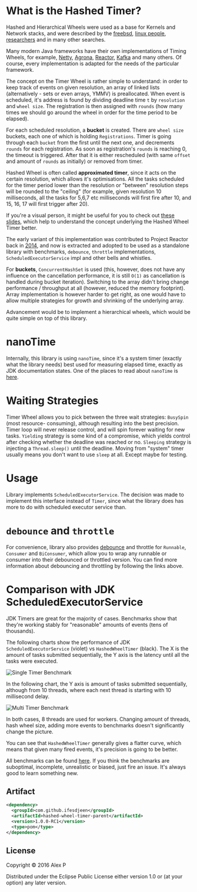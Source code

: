 # What is the Hashed Timer?

Hashed and Hierarchical Wheels were used as a base for Kernels and Network stacks, and
were described by the [freebsd](http://people.freebsd.org/~davide/asia/callout_paper.pdf),
[linux people](http://lwn.net/Articles/156329/),
[researchers](http://www.cs.columbia.edu/~nahum/w6998/papers/ton97-timing-wheels.pdf) and
in many other searches.

Many modern Java frameworks have their own implementations of Timing Wheels, for example,
[Netty](https://github.com/netty/netty/blob/4.1/common/src/main/java/io/netty/util/HashedWheelTimer.java),
[Agrona](https://github.com/real-logic/Agrona/blob/master/src/main/java/uk/co/real_logic/agrona/TimerWheel.java),
[Reactor](https://github.com/reactor/reactor-core/blob/master/src/main/java/reactor/core/timer/HashWheelTimer.java),
[Kafka](https://github.com/apache/kafka/blob/trunk/core/src/main/scala/kafka/utils/timer/Timer.scala)
and many others. Of course, every implementation is adapted for the needs of the particular
framework.

The concept on the Timer Wheel is rather simple to understand: in order to keep
track of events on given resolution, an array of linked lists (alternatively -
sets or even arrays, YMMV) is preallocated. When event is scheduled, it's
address is found by dividing deadline time `t` by `resolution` and `wheel size`.
The registration is then assigned with `rounds` (how many times we should go
around the wheel in order for the time period to be elapsed).

For each scheduled resolution, a __bucket__ is created. There are `wheel size`
buckets, each one of which is holding `Registrations`. Timer is going through
each `bucket` from the first until the next one, and decrements `rounds` for
each registration. As soon as registration's `rounds` is reaching 0, the timeout
is triggered. After that it is either rescheduled (with same `offset` and amount
of `rounds` as initially) or removed from timer.

Hashed Wheel is often called __approximated timer__, since it acts on the
certain resolution, which allows it's optimisations. All the tasks scheduled for
the timer period lower than the resolution or "between" resolution steps will be
rounded to the "ceiling" (for example, given resolution 10 milliseconds, all the
tasks for 5,6,7 etc milliseconds will first fire after 10, and 15, 16, 17 will
first trigger after 20).

If you're a visual person, it might be useful for you to check out [these
slides](http://www.cse.wustl.edu/~cdgill/courses/cs6874/TimingWheels.ppt),
which help to understand the concept underlying the Hashed Wheel Timer better.

The early variant of this implementation was contributed to Project Reactor back in [2014](https://github.com/reactor/reactor/commit/53c0dcfab40b91838694843729c85c2effe7272b),
and now is extracted and adopted to be used as a standalone library with benchmarks,
`debounce`, `throttle` implementations, `ScheduledExecutorService` impl and
other bells and whistles.

For __buckets__, `ConcurrentHashSet` is used (this, however, does not have any
influence on the cancellation performance, it is still `O(1)` as cancellation is
handled during bucket iteration). Switching to the array didn't bring change
performance / throughput at all (however, reduced the memory footprint). Array
implementation is however harder to get right, as one would have to allow
multiple strategies for growth and shrinking of the underlying array.

Advancement would be to implement a hierarchical wheels, which would be quite
simple on top of this library.

# nanoTime

Internally, this library is using `nanoTime`, since it's a system timer (exactly
what the library needs) best used for measuring elapsed time, exactly as JDK
documentation states. One of the places to read about `nanoTime` is
[here](http://shipilev.net/blog/2014/nanotrusting-nanotime/).

# Waiting Strategies

Timer Wheel allows you to pick between the three wait strategies: `BusySpin`
(most resource- consuming), although resulting into the best precision. Timer
loop will never release control, and will spin forever waiting for new tasks.
`Yielding` strategy is some kind of a compromise, which yields control after
checking whether the deadline was reached or no. `Sleeping` strategy is
injecting a `Thread.sleep()` until the deadline. Moving from "system" timer
usually means you don't want to use `sleep` at all. Except maybe for testing.

# Usage

Library implements `ScheduledExecutorService`. The decision was made to
implement this interface instead of `Timer`, since what the library does has
more to do with scheduled executor service than.

# `debounce` and `throttle`

For convenience, library also provides
[debounce](http://rxmarbles.com/#debounce) and throttle for `Runnable`,
`Consumer` and `BiConsumer`, which allow you to wrap any runnable or consumer
into their debounced or throttled version. You can find more information about
debouncing and throttling by following the links above.

# Comparison with JDK ScheduledExecutorService

JDK Timers are great for the majority of cases. Benchmarks show that they're
working stably for "reasonable" amounts of events (tens of thousands).

The following charts show the performance of JDK `ScheduledExecutorService`
(violet) vs `HashedWheelTimer` (black). The X is the amount of tasks submitted
sequentially, the Y axis is the latency until all the tasks were executed.

![Single Timer Benchmark](https://raw.githubusercontent.com/ifesdjeen/hashed-wheel-timer/master/doc/images/single_timer.png)

In the following chart, the Y axis is amount of tasks submitted sequentially,
although from 10 threads, where each next thread is starting with 10 millisecond
delay.

![Multi Timer Benchmark](https://raw.githubusercontent.com/ifesdjeen/hashed-wheel-timer/master/doc/images/multi_timer.png)

In both cases, 8 threads are used for workers. Changing amount of threads, hash
wheel size, adding more events to benchmarks doesn't significantly change the
picture.

You can see that `HashedWheelTimer` generally gives a flatter curve, which means
that given many fired events, it's precision is going to be better.

All benchmarks can be found
[here](https://github.com/ifesdjeen/hashed-wheel-timer/tree/master/bench). If
you think the benchmarks are suboptimal, incomplete, unrealistic or biased, just
fire an issue. It's always good to learn something new.

## Artifact

```xml
<dependency>
  <groupId>com.github.ifesdjeen</groupId>
  <artifactId>hashed-wheel-timer-parent</artifactId>
  <version>1.0.0-RC1</version>
  <type>pom</type>
</dependency>
```

## License

Copyright © 2016 Alex P

Distributed under the Eclipse Public License either version 1.0 or (at
your option) any later version.
